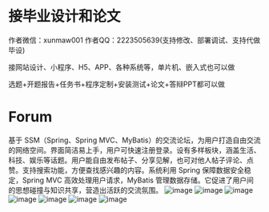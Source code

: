 # 接毕业设计和论文
作者微信：xunmaw001  作者QQ：2223505639(支持修改、部署调试、支持代做毕设)

接网站设计、小程序、H5、APP、各种系统等，单片机、嵌入式也可以做

选题+开题报告+任务书+程序定制+安装测试+论文+答辩PPT都可以做
# Forum
基于 SSM（Spring、Spring MVC、MyBatis）的交流论坛，为用户打造自由交流的网络空间。界面简洁易上手，用户可快速注册登录。设有多样板块，涵盖生活、科技、娱乐等话题。用户能自由发布帖子、分享见解，也可对他人帖子评论、点赞。支持搜索功能，方便查找感兴趣的内容。系统利用 Spring 保障数据安全稳定，Spring MVC 高效处理用户请求，MyBatis 管理数据存储。它促进了用户间的思想碰撞与知识共享，营造出活跃的交流氛围。 
![image](https://github.com/user-attachments/assets/5b312802-4c7d-4a71-a256-95993f2f0e6d)
![image](https://github.com/user-attachments/assets/0e131890-23d9-4dd2-a02e-dcea320cbce0)
![image](https://github.com/user-attachments/assets/c61df4d9-c16c-48d9-a080-0e5a2716eab0)
![image](https://github.com/user-attachments/assets/68835fe4-e6da-4c48-b60a-d15d8665f51c)
![image](https://github.com/user-attachments/assets/03fbb0ab-421b-44f6-95f2-850d19bbc34c)
![image](https://github.com/user-attachments/assets/2095d454-e330-474b-9023-041a1696b388)
![image](https://github.com/user-attachments/assets/101b5bd8-92b0-4de8-b594-e2137b904f19)
